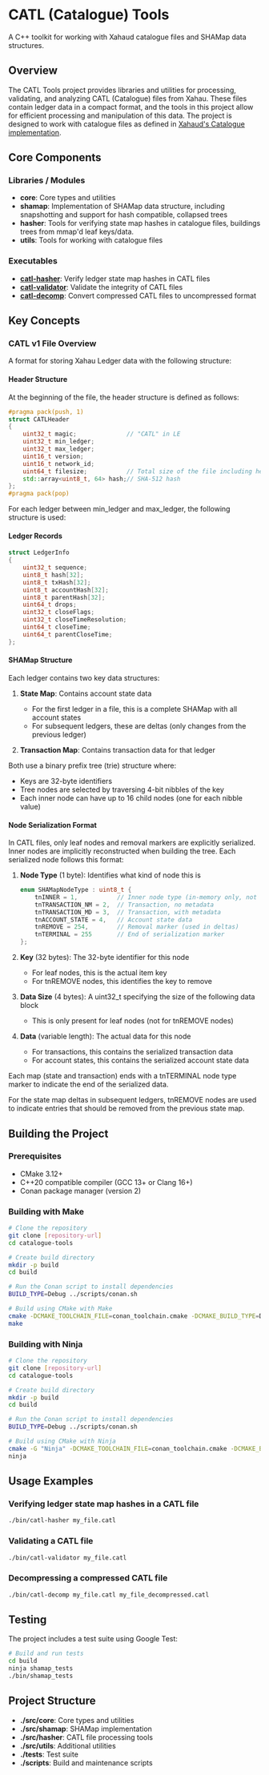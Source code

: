 # CATL (Catalogue) Tools

A C++ toolkit for working with Xahaud catalogue files and SHAMap data structures.

## Overview

The CATL Tools project provides libraries and utilities for processing, validating, and analyzing CATL (Catalogue) files from Xahau. These files contain ledger data in a compact format, and the tools in this project allow for efficient processing and manipulation of this data. The project is designed to work with catalogue files as defined in [Xahaud's Catalogue implementation](https://github.com/Xahau/xahaud/blob/dev/src/ripple/rpc/handlers/Catalogue.cpp).

## Core Components

### Libraries / Modules

- **core**: Core types and utilities
- **shamap**: Implementation of SHAMap data structure, including snapshotting and support for hash compatible, collapsed trees
- **hasher**: Tools for verifying state map hashes in catalogue files, buildings trees from mmap'd leaf keys/data.
- **utils**: Tools for working with catalogue files

### Executables

- [**catl-hasher**](src/hasher/src/catl-hasher.cpp): Verify ledger state map hashes in CATL files
- [**catl-validator**](src/utils/src/catl-validator.cpp): Validate the integrity of CATL files
- [**catl-decomp**](src/utils/src/catl-decomp.cpp): Convert compressed CATL files to uncompressed format

## Key Concepts

### CATL v1 File Overview

A format for storing Xahau Ledger data with the following structure:

#### Header Structure
At the beginning of the file, the header structure is defined as follows:

```cpp
#pragma pack(push, 1)
struct CATLHeader
{
    uint32_t magic;              // "CATL" in LE
    uint32_t min_ledger;
    uint32_t max_ledger;
    uint16_t version;
    uint16_t network_id;
    uint64_t filesize;           // Total size of the file including header
    std::array<uint8_t, 64> hash;// SHA-512 hash
};
#pragma pack(pop)
```

For each ledger between min_ledger and max_ledger, the following structure is used:

#### Ledger Records
```cpp
struct LedgerInfo
{
    uint32_t sequence;
    uint8_t hash[32];
    uint8_t txHash[32];
    uint8_t accountHash[32];
    uint8_t parentHash[32];
    uint64_t drops;
    uint32_t closeFlags;
    uint32_t closeTimeResolution;
    uint64_t closeTime;
    uint64_t parentCloseTime;
};
```

#### SHAMap Structure

Each ledger contains two key data structures:

1. **State Map**: Contains account state data
    - For the first ledger in a file, this is a complete SHAMap with all account states
    - For subsequent ledgers, these are deltas (only changes from the previous ledger)

2. **Transaction Map**: Contains transaction data for that ledger

Both use a binary prefix tree (trie) structure where:
- Keys are 32-byte identifiers
- Tree nodes are selected by traversing 4-bit nibbles of the key
- Each inner node can have up to 16 child nodes (one for each nibble value)

#### Node Serialization Format

In CATL files, only leaf nodes and removal markers are explicitly serialized. Inner nodes are implicitly reconstructed when building the tree. Each serialized node follows this format:

1. **Node Type** (1 byte): Identifies what kind of node this is
   ```cpp
   enum SHAMapNodeType : uint8_t {
       tnINNER = 1,           // Inner node type (in-memory only, not serialized)
       tnTRANSACTION_NM = 2,  // Transaction, no metadata
       tnTRANSACTION_MD = 3,  // Transaction, with metadata
       tnACCOUNT_STATE = 4,   // Account state data
       tnREMOVE = 254,        // Removal marker (used in deltas)
       tnTERMINAL = 255       // End of serialization marker
   };
   ```

2. **Key** (32 bytes): The 32-byte identifier for this node
    - For leaf nodes, this is the actual item key
    - For tnREMOVE nodes, this identifies the key to remove

3. **Data Size** (4 bytes): A uint32_t specifying the size of the following data block
    - This is only present for leaf nodes (not for tnREMOVE nodes)

4. **Data** (variable length): The actual data for this node
    - For transactions, this contains the serialized transaction data
    - For account states, this contains the serialized account state data

Each map (state and transaction) ends with a tnTERMINAL node type marker to indicate the end of the serialized data.

For the state map deltas in subsequent ledgers, tnREMOVE nodes are used to indicate entries that should be removed from the previous state map.

## Building the Project

### Prerequisites

- CMake 3.12+
- C++20 compatible compiler (GCC 13+ or Clang 16+)
- Conan package manager (version 2)

### Building with Make

```bash
# Clone the repository
git clone [repository-url]
cd catalogue-tools

# Create build directory
mkdir -p build
cd build

# Run the Conan script to install dependencies
BUILD_TYPE=Debug ../scripts/conan.sh

# Build using CMake with Make
cmake -DCMAKE_TOOLCHAIN_FILE=conan_toolchain.cmake -DCMAKE_BUILD_TYPE=Debug ..
make
```

### Building with Ninja

```bash
# Clone the repository
git clone [repository-url]
cd catalogue-tools

# Create build directory
mkdir -p build
cd build

# Run the Conan script to install dependencies
BUILD_TYPE=Debug ../scripts/conan.sh

# Build using CMake with Ninja
cmake -G "Ninja" -DCMAKE_TOOLCHAIN_FILE=conan_toolchain.cmake -DCMAKE_BUILD_TYPE=Debug ..
ninja
```

## Usage Examples

### Verifying ledger state map hashes in a CATL file

```bash
./bin/catl-hasher my_file.catl
```

### Validating a CATL file

```bash
./bin/catl-validator my_file.catl
```

### Decompressing a compressed CATL file

```bash
./bin/catl-decomp my_file.catl my_file_decompressed.catl
```

## Testing

The project includes a test suite using Google Test:

```bash
# Build and run tests
cd build
ninja shamap_tests
./bin/shamap_tests
```

## Project Structure

- **./src/core**: Core types and utilities
- **./src/shamap**: SHAMap implementation
- **./src/hasher**: CATL file processing tools
- **./src/utils**: Additional utilities
- **./tests**: Test suite
- **./scripts**: Build and maintenance scripts
